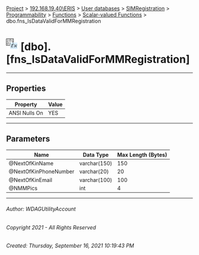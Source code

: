 #### 

[Project](../../../../../../index.md) > [192.168.19.40\\ERIS](../../../../../index.md) > [User databases](../../../../index.md) > [SIMRegistration](../../../index.md) > [Programmability](../../index.md) > [Functions](../index.md) > [Scalar-valued Functions](Scalar-valued_Functions.md) > dbo.fns_IsDataValidForMMRegistration

# ![Scalar-valued Functions](../../../../../../Images/Function_Scalar32.png) [dbo].[fns_IsDataValidForMMRegistration]

---

## <a name="#properties"></a>Properties

| Property | Value |
|---|---|
| ANSI Nulls On | YES |


---

## <a name="#parameters"></a>Parameters

| Name | Data Type | Max Length (Bytes) |
|---|---|---|
| @NextOfKinName | varchar(150) | 150 |
| @NextOfKinPhoneNumber | varchar(20) | 20 |
| @NextOfKinEmail | varchar(100) | 100 |
| @NMMPics | int | 4 |


---

###### Author:  WDAGUtilityAccount

###### Copyright 2021 - All Rights Reserved

###### Created: Thursday, September 16, 2021 10:19:43 PM

